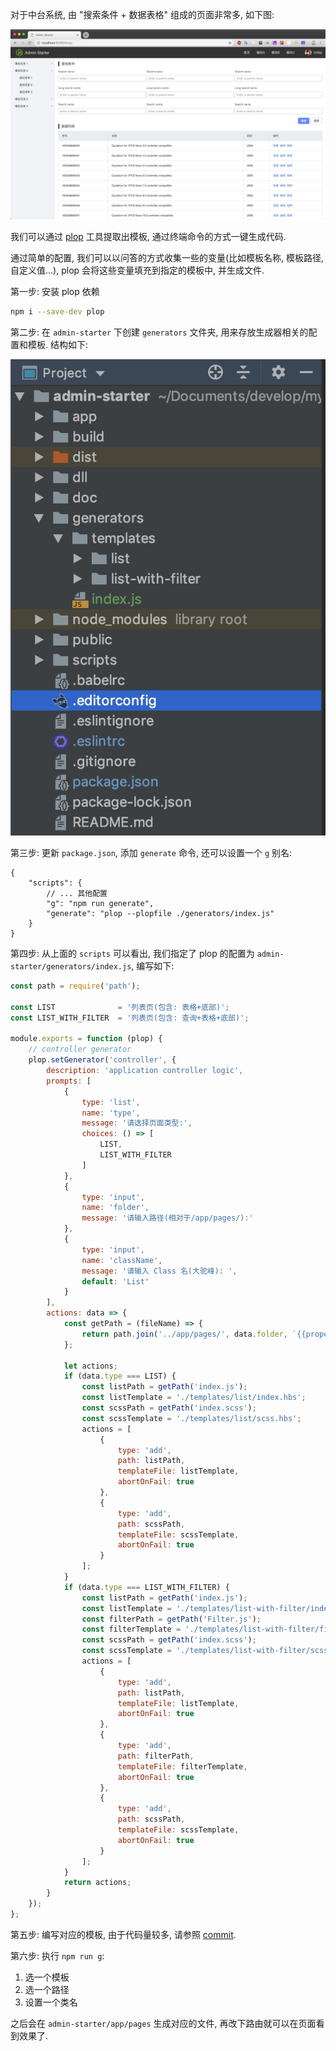 对于中台系统, 由 "搜索条件 + 数据表格" 组成的页面非常多, 如下图:

![](resources/99D00355C32A818F5B59C9556D1859E0.jpg)

我们可以通过 [plop](https://github.com/amwmedia/plop) 工具提取出模板, 通过终端命令的方式一键生成代码.

通过简单的配置, 我们可以以问答的方式收集一些的变量(比如模板名称, 模板路径, 自定义值...), plop 会将这些变量填充到指定的模板中, 并生成文件.

第一步: 安装 plop 依赖
```bash
npm i --save-dev plop
```

第二步: 在 `admin-starter` 下创建 `generators` 文件夹, 用来存放生成器相关的配置和模板. 结构如下:

![](resources/097A3C90005B2160A0E72149F6260033.jpg)

第三步: 更新 `package.json`, 添加 `generate` 命令, 还可以设置一个 `g` 别名:

```text
{
    "scripts": {
        // ... 其他配置
        "g": "npm run generate",
        "generate": "plop --plopfile ./generators/index.js"
    }
}
```

第四步: 从上面的 `scripts` 可以看出, 我们指定了 plop 的配置为 `admin-starter/generators/index.js`, 编写如下:

```js
const path = require('path');

const LIST              = '列表页(包含: 表格+底部)';
const LIST_WITH_FILTER  = '列表页(包含: 查询+表格+底部)';

module.exports = function (plop) {
    // controller generator
    plop.setGenerator('controller', {
        description: 'application controller logic',
        prompts: [
            {
                type: 'list',
                name: 'type',
                message: '请选择页面类型:',
                choices: () => [
                    LIST,
                    LIST_WITH_FILTER
                ]
            },
            {
                type: 'input',
                name: 'folder',
                message: '请输入路径(相对于/app/pages/):'
            },
            {
                type: 'input',
                name: 'className',
                message: '请输入 Class 名(大驼峰): ',
                default: 'List'
            }
        ],
        actions: data => {
            const getPath = (fileName) => {
                return path.join('../app/pages/', data.folder, `{{properCase className}}/${fileName}`);
            };

            let actions;
            if (data.type === LIST) {
                const listPath = getPath('index.js');
                const listTemplate = './templates/list/index.hbs';
                const scssPath = getPath('index.scss');
                const scssTemplate = './templates/list/scss.hbs';
                actions = [
                    {
                        type: 'add',
                        path: listPath,
                        templateFile: listTemplate,
                        abortOnFail: true
                    },
                    {
                        type: 'add',
                        path: scssPath,
                        templateFile: scssTemplate,
                        abortOnFail: true
                    }
                ];
            }
            if (data.type === LIST_WITH_FILTER) {
                const listPath = getPath('index.js');
                const listTemplate = './templates/list-with-filter/index.hbs';
                const filterPath = getPath('Filter.js');
                const filterTemplate = './templates/list-with-filter/filter.hbs';
                const scssPath = getPath('index.scss');
                const scssTemplate = './templates/list-with-filter/scss.hbs';
                actions = [
                    {
                        type: 'add',
                        path: listPath,
                        templateFile: listTemplate,
                        abortOnFail: true
                    },
                    {
                        type: 'add',
                        path: filterPath,
                        templateFile: filterTemplate,
                        abortOnFail: true
                    },
                    {
                        type: 'add',
                        path: scssPath,
                        templateFile: scssTemplate,
                        abortOnFail: true
                    }
                ];
            }
            return actions;
        }
    });
};
```

第五步: 编写对应的模板, 由于代码量较多, 请参照 [commit]().

第六步: 执行 `npm run g`:
1. 选一个模板
2. 选一个路径
3. 设置一个类名

之后会在 `admin-starter/app/pages` 生成对应的文件, 再改下路由就可以在页面看到效果了.





